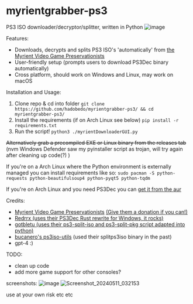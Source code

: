 # myrientgrabber-ps3
PS3 ISO downloader/decryptor/splitter, written in Python
![image](https://github.com/hadobedo/myrientgrabber-ps3/assets/34556645/e9641da2-53ec-4915-bd7a-ebc916d398fc)


Features:
- Downloads, decrypts and splits PS3 ISO's 'automatically' from [the Myrient Video Game Preservationists](https://myrient.erista.me)
- User-friendly setup (prompts users to download PS3Dec binary automatically)
- Cross platform, should work on Windows and Linux, may work on macOS

Installation and Usage:
1. Clone repo & cd into folder `git clone https://github.com/hadobedo/myrientgrabber-ps3/ && cd myrientgrabber-ps3/`
2. Install the requirements (if on Arch Linux see below) `pip install -r requirements.txt`
3. Run the script! `python3 ./myrientDownloaderGUI.py`

~~Alternatively grab a precompiled EXE or Linux binary from the releases tab~~ (nvm Windows Defender saw my pyinstaller script as trojan, will try again after cleaning up code(?) )

If you're on a Arch Linux where the Python environment is externally managed you can install requirements like so:
`sudo pacman -S python-requests python-beautifulsoup4 python-pyqt5 python-tqdm`

If you're on Arch Linux and you need PS3Dec you can [get it from the aur](https://aur.archlinux.org/packages/ps3dec-git)

Credits:
- [Myrient Video Game Preservationists](https://myrient.erista.me) [(Give them a donation if you can!)](https://myrient.erista.me/donate/])
- [Redrrx (uses their PS3Dec Rust rewrite for Windows, it rocks)](https://github.com/Redrrx/ps3dec)
- [gotbletu (uses their ps3-split-iso and ps3-split-pkg script adapted into python)](https://github.com/gotbletu/shownotes/blob/master/ps3_split_merge_games.md)
- [bucanero's ps3iso-utils](https://github.com/bucanero/ps3iso-utils) (used their splitps3iso binary in the past)
- gpt-4 :)

TODO:
- clean up code
- add more game support for other consoles?

screenshots:
![image](https://github.com/hadobedo/myrientgrabber-ps3/assets/34556645/a1c6401e-a54c-4d2b-b2c9-1346165fcb88)
![Screenshot_20240511_032153](https://github.com/hadobedo/myrientgrabber-ps3/assets/34556645/a2be69ad-424f-45da-a6b3-db06519d65a4)


use at your own risk etc etc
